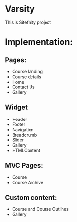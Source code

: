 # Varsity
This is Sitefnity project

# Implementation:
## Pages: 

 - Course landing
 - Course details
 - Home
 - Contact Us
 - Gallery

## Widget
- Header
- Footer
- Navigation
- Breadcrumb
- Slider
- Gallery
- HTMLContent

## MVC Pages:
- Course
- Course Archive

## Custom content:
- Course and Course Outlines
- Gallery
